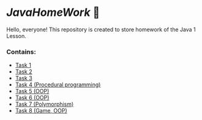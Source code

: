 # *JavaHomeWork* 📁️
Hello, everyone! 
This repository is created to store homework of the Java 1 Lesson.

### Contains:
  - <a href="https://github.com/Kasymbekov/JavaHomeWork/tree/master/src/Task1/Main.java">Task 1</a>
  - <a href="https://github.com/Kasymbekov/JavaHomeWork/tree/master/src/Task2/Main.java">Task 2</a>
  - <a href="https://github.com/Kasymbekov/JavaHomeWork/tree/master/src/Task3/Main.java">Task 3</a>
  - <a href="https://github.com/Kasymbekov/JavaHomeWork/tree/master/src/Task4/Game.java">Task 4 (Procedural programming)</a>
  - <a href="https://github.com/Kasymbekov/JavaHomeWork/tree/master/src/Task5">Task 5 (OOP)</a>
  - <a href="https://github.com/Kasymbekov/JavaHomeWork/tree/master/src/Task6">Task 6 (OOP)</a>
  - <a href="https://github.com/Kasymbekov/JavaHomeWork/tree/master/src/Task7">Task 7 (Polymorphism)</a>
  - <a href="https://github.com/Kasymbekov/JavaHomeWork/tree/master/src/Task8">Task 8 (Game, OOP)</a>
